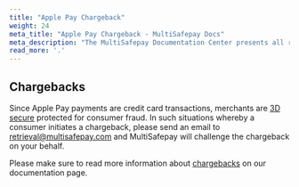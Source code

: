 ```yaml
---
title: "Apple Pay Chargeback"
weight: 24
meta_title: "Apple Pay Chargeback - MultiSafepay Docs"
meta_description: "The MultiSafepay Documentation Center presents all relevant information about our Plugins and API. You can also find support pages for payment methods, tools and general questions as well as the contact details of our Support and Integration Teams."
read_more: '.'
---
```


## Chargebacks

Since Apple Pay payments are credit card transactions, merchants are [3D secure](/faq/general/glossary/#3d-secure) protected for consumer fraud. In such situations whereby a consumer initiates a chargeback, please send an email to <retrieval@multisafepay.com> and MultiSafepay will challenge the chargeback on your behalf.

Please make sure to read more information about [chargebacks](/faq/chargebacks) on our documentation page.